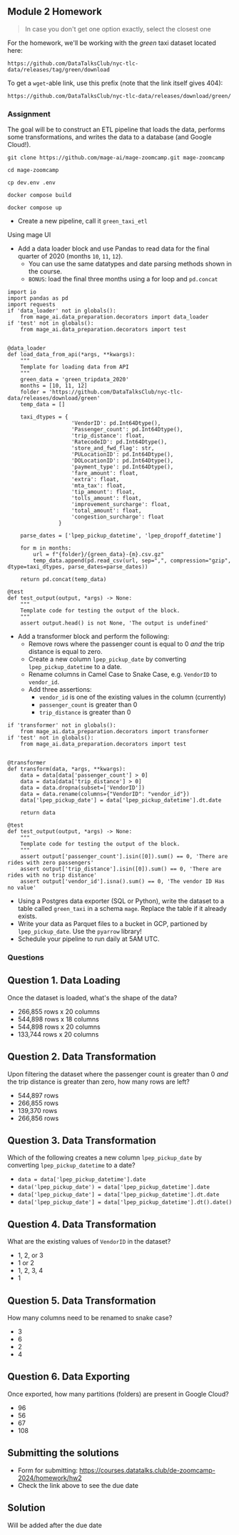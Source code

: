 ## Module 2 Homework

> In case you don't get one option exactly, select the closest one 

For the homework, we'll be working with the _green_ taxi dataset located here:

`https://github.com/DataTalksClub/nyc-tlc-data/releases/tag/green/download`

To get a `wget`-able link, use this prefix (note that the link itself gives 404):

`https://github.com/DataTalksClub/nyc-tlc-data/releases/download/green/`

### Assignment

The goal will be to construct an ETL pipeline that loads the data, performs some transformations, and writes the data to a database (and Google Cloud!).

```
git clone https://github.com/mage-ai/mage-zoomcamp.git mage-zoomcamp

cd mage-zoomcamp

cp dev.env .env

docker compose build

docker compose up
```

- Create a new pipeline, call it `green_taxi_etl`

Using mage UI

- Add a data loader block and use Pandas to read data for the final quarter of 2020 (months `10`, `11`, `12`).
  - You can use the same datatypes and date parsing methods shown in the course.
  - `BONUS`: load the final three months using a for loop and `pd.concat`

```
import io
import pandas as pd
import requests
if 'data_loader' not in globals():
    from mage_ai.data_preparation.decorators import data_loader
if 'test' not in globals():
    from mage_ai.data_preparation.decorators import test


@data_loader
def load_data_from_api(*args, **kwargs):
    """
    Template for loading data from API
    """
    green_data = 'green_tripdata_2020'
    months = [10, 11, 12]
    folder = 'https://github.com/DataTalksClub/nyc-tlc-data/releases/download/green'
    temp_data = []    
    
    taxi_dtypes = {
                    'VendorID': pd.Int64Dtype(),
                    'Passenger_count': pd.Int64Dtype(),
                    'trip_distance': float,
                    'RatecodeID': pd.Int64Dtype(),
                    'store_and_fwd_flag': str,
                    'PULocationID': pd.Int64Dtype(),
                    'DOLocationID': pd.Int64Dtype(),
                    'payment_type': pd.Int64Dtype(),
                    'fare_amount': float,
                    'extra': float,
                    'mta_tax': float,
                    'tip_amount': float,
                    'tolls_amount': float,
                    'improvement_surcharge': float,
                    'total_amount': float,
                    'congestion_surcharge': float
                }
    
    parse_dates = ['lpep_pickup_datetime', 'lpep_dropoff_datetime']

    for m in months:
        url = f"{folder}/{green_data}-{m}.csv.gz"
        temp_data.append(pd.read_csv(url, sep=",", compression="gzip", dtype=taxi_dtypes, parse_dates=parse_dates))
    
    return pd.concat(temp_data)

@test
def test_output(output, *args) -> None:
    """
    Template code for testing the output of the block.
    """
    assert output.head() is not None, 'The output is undefined'

```

- Add a transformer block and perform the following:
  - Remove rows where the passenger count is equal to 0 _and_ the trip distance is equal to zero.
  - Create a new column `lpep_pickup_date` by converting `lpep_pickup_datetime` to a date.
  - Rename columns in Camel Case to Snake Case, e.g. `VendorID` to `vendor_id`.
  - Add three assertions:
    - `vendor_id` is one of the existing values in the column (currently)
    - `passenger_count` is greater than 0
    - `trip_distance` is greater than 0

```
if 'transformer' not in globals():
    from mage_ai.data_preparation.decorators import transformer
if 'test' not in globals():
    from mage_ai.data_preparation.decorators import test


@transformer
def transform(data, *args, **kwargs):
    data = data[data['passenger_count'] > 0]
    data = data[data['trip_distance'] > 0]
    data = data.dropna(subset=['VendorID'])
    data = data.rename(columns={"VendorID": "vendor_id"})
    data['lpep_pickup_date'] = data['lpep_pickup_datetime'].dt.date

    return data

@test
def test_output(output, *args) -> None:
    """
    Template code for testing the output of the block.
    """
    assert output['passenger_count'].isin([0]).sum() == 0, 'There are rides with zero passengers'
    assert output['trip_distance'].isin([0]).sum() == 0, 'There are rides with no trip distance'
    assert output['vendor_id'].isna().sum() == 0, 'The vendor ID Has no value'
```

- Using a Postgres data exporter (SQL or Python), write the dataset to a table called `green_taxi` in a schema `mage`. Replace the table if it already exists.
- Write your data as Parquet files to a bucket in GCP, partioned by `lpep_pickup_date`. Use the `pyarrow` library!
- Schedule your pipeline to run daily at 5AM UTC.



### Questions

## Question 1. Data Loading

Once the dataset is loaded, what's the shape of the data?

* 266,855 rows x 20 columns
* 544,898 rows x 18 columns
* 544,898 rows x 20 columns
* 133,744 rows x 20 columns

## Question 2. Data Transformation

Upon filtering the dataset where the passenger count is greater than 0 _and_ the trip distance is greater than zero, how many rows are left?

* 544,897 rows
* 266,855 rows
* 139,370 rows
* 266,856 rows

## Question 3. Data Transformation

Which of the following creates a new column `lpep_pickup_date` by converting `lpep_pickup_datetime` to a date?

* `data = data['lpep_pickup_datetime'].date`
* `data('lpep_pickup_date') = data['lpep_pickup_datetime'].date`
* `data['lpep_pickup_date'] = data['lpep_pickup_datetime'].dt.date`
* `data['lpep_pickup_date'] = data['lpep_pickup_datetime'].dt().date()`

## Question 4. Data Transformation

What are the existing values of `VendorID` in the dataset?

* 1, 2, or 3
* 1 or 2
* 1, 2, 3, 4
* 1

## Question 5. Data Transformation

How many columns need to be renamed to snake case?

* 3
* 6
* 2
* 4

## Question 6. Data Exporting

Once exported, how many partitions (folders) are present in Google Cloud?

* 96
* 56
* 67
* 108

## Submitting the solutions

* Form for submitting: https://courses.datatalks.club/de-zoomcamp-2024/homework/hw2
* Check the link above to see the due date
  
## Solution

Will be added after the due date